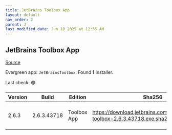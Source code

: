 ```yaml
---
title: JetBrains Toolbox App
layout: default
nav_order: 2
parent: J
last_modified_date: Jun 10 2025 at 12:55 AM
---
```


## JetBrains Toolbox App

[Source](https://www.jetbrains.com/toolbox-app/)

Evergreen app: `JetBrainsToolbox`. Found **1** installer.

Last check: 🟢

| Version | Build       | Edition     | Sha256                                                                          | Date     | Size      | Type | URI                                                                                                                                                  |
| ------- | ----------- | ----------- | ------------------------------------------------------------------------------- | -------- | --------- | ---- | ---------------------------------------------------------------------------------------------------------------------------------------------------- |
| 2.6.3   | 2.6.3.43718 | Toolbox App | https://download.jetbrains.com/toolbox/jetbrains-toolbox-2.6.3.43718.exe.sha256 | 9/6/2025 | 105319336 | exe  | [https://download.jetbrains.com/toolbox/jetbrains-toolbox-2.6.3.43718.exe](https://download.jetbrains.com/toolbox/jetbrains-toolbox-2.6.3.43718.exe) |
